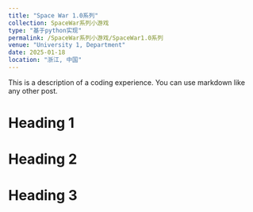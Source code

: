 ```yaml
---
title: "Space War 1.0系列"
collection: SpaceWar系列小游戏
type: "基于python实现"
permalink: /SpaceWar系列小游戏/SpaceWar1.0系列
venue: "University 1, Department"
date: 2025-01-18
location: "浙江, 中国"
---
```


This is a description of a coding experience. You can use markdown like any other post.

Heading 1
======

Heading 2
======

Heading 3
======

